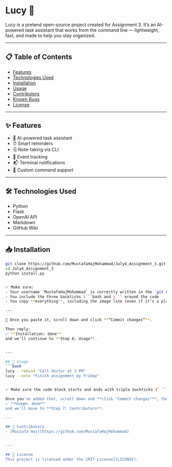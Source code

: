 # Lucy 🐾

Lucy is a pretend open-source project created for Assignment 3. It’s an AI-powered task assistant that works from the command line — lightweight, fast, and made to help you stay organized.

---

## 📋 Table of Contents
- [Features](#features)
- [Technologies Used](#technologies-used)
- [Installation](#installation)
- [Usage](#usage)
- [Contributors](#contributors)
- [Known Bugs](#known-bugs)
- [License](#license)

---

## ✨ Features
- 🧠 AI-powered task assistant  
- ⏰ Smart reminders  
- 🗒️ Note-taking via CLI  
- 📅 Event tracking  
- 📬 Terminal notifications  
- 🧩 Custom command support  

---

## 🛠 Technologies Used
- Python  
- Flask  
- OpenAI API  
- Markdown  
- GitHub Wiki


---

## 📥 Installation
```bash
git clone https://github.com/MustafaHajMohammad/July4_Assignment_3.git
cd July4_Assignment_3
python install.py


✅ Make sure:
- Your username `MustafaHajMohammad` is correctly written in the `git clone` link
- You include the three backticks \```bash and \``` around the code
- You copy **everything**, including the image line (even if it’s a placeholder)

---

📌 Once you paste it, scroll down and click **“Commit changes”**.

Then reply:  
✅ **Installation: done**  
and we’ll continue to **Step 6: Usage**.


---

## 🚀 Usage
```bash
lucy --remind "Call doctor at 2 PM"
lucy --note "Finish assignment by Friday"


✅ Make sure the code block starts and ends with triple backticks (` ```bash ` and ` ``` `)

Once you've added that, scroll down and **click "Commit changes"**, then say:  
✅ **Usage: done**  
and we’ll move to **Step 7: Contributors**.

---

## 👥 Contributors
- [Mustafa Haj](https://github.com/MustafaHajMohammad)


---

## 📄 License
This project is licensed under the [MIT License](LICENSE).

